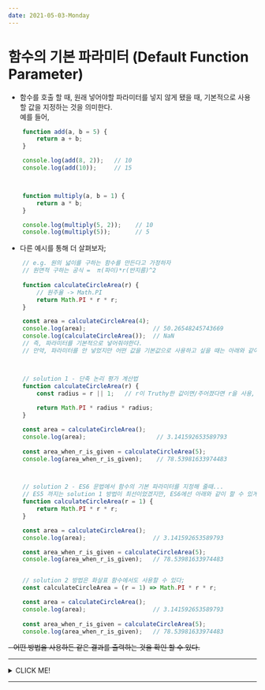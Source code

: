 ```yaml
---
date: 2021-05-03-Monday
---
```


# 함수의 기본 파라미터 (Default Function Parameter)
- 함수를 호출 할 때, 원래 넣어야할 파라미터를 넣지 않게 됐을 때, 기본적으로 사용할 값을 지정하는 것을 의미한다.   
예를 들어,  
```javascript
	function add(a, b = 5) {
		return a + b;
	}

	console.log(add(8, 2));   // 10
	console.log(add(10));     // 15



	function multiply(a, b = 1) {
		return a * b;
	}

	console.log(multiply(5, 2));    // 10
	console.log(multiply(5));       // 5 
```
- 다른 예시를 통해 더 살펴보자;   
```javascript
	// e.g. 원의 넓이를 구하는 함수를 만든다고 가정하자 
	// 원면적 구하는 공식 =  π(파이)*r(반지름)^2
	
	function calculateCircleArea(r) {
		// 원주율 -> Math.PI 
		return Math.PI * r * r;
	}

	const area = calculateCircleArea(4);   
	console.log(area);                   // 50.26548245743669
	console.log(calculateCircleArea());  // NaN
	// 즉, 파라미터를 기본적으로 넣어줘야한다. 
	// 만약, 파라미터를 안 넣었지만 어떤 값을 기본값으로 사용하고 싶을 때는 아래와 같이 ... 



	// solution 1 - 단축 논리 평가 계산법 
	function calculateCircleArea(r) {
		const radius = r || 1;   // r이 Truthy한 값이면/주어졌다면 r을 사용, 아니라면 1을 사용하겠다 
		
		return Math.PI * radius * radius;
	}

	const area = calculateCircleArea();
	console.log(area);                    // 3.141592653589793
	
	const area_when_r_is_given = calculateCircleArea(5);
	console.log(area_when_r_is_given);    // 78.53981633974483



	// solution 2 - ES6 문법에서 함수의 기본 파라미터를 지정해 줄때... 
	// ES5 까지는 solution 1 방법이 최선이었겠지만, ES6에선 아래와 같이 할 수 있게 되었다.
	function calculateCircleArea(r = 1) {
		return Math.PI * r * r;
	}

	const area = calculateCircleArea();
	console.log(area);                   // 3.141592653589793

	const area_when_r_is_given = calculateCircleArea(5);
	console.log(area_when_r_is_given);   // 78.53981633974483


	// solution 2 방법은 화살표 함수에서도 사용할 수 있다; 
	const calculateCircleArea = (r = 1) => Math.PI * r * r;

	const area = calculateCircleArea();
	console.log(area);                   // 3.141592653589793
	 
	const area_when_r_is_given = calculateCircleArea(5);
	console.log(area_when_r_is_given);   // 78.53981633974483
```
~~- 어떤 방법을 사용하든 같은 결과를 출력하는 것을 확인 할 수 있다.~~

---
<details>
<summary>CLICK ME!</summary>

- cf. 
	- https://kangs523.tistory.com/7
	- https://learnjs.vlpt.us/useful/04-default-function-params.html
	- https://developer.mozilla.org/ko/docs/Web/JavaScript/Reference/Functions/Default_parameters

</details>

---